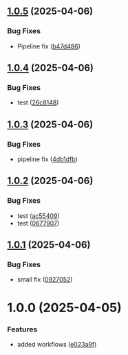 ## [1.0.5](https://github.com/LucEast/portfolio/compare/v1.0.4...v1.0.5) (2025-04-06)


### Bug Fixes

* Pipeline fix ([b47d486](https://github.com/LucEast/portfolio/commit/b47d486e8cc6e3c0e21eeca8ddbbd16d1fa403a6))

## [1.0.4](https://github.com/LucEast/portfolio/compare/v1.0.3...v1.0.4) (2025-04-06)


### Bug Fixes

* test ([26c8148](https://github.com/LucEast/portfolio/commit/26c81488ac4bd2b3b4772e9c3ae2dec299b0ddee))

## [1.0.3](https://github.com/LucEast/portfolio/compare/v1.0.2...v1.0.3) (2025-04-06)


### Bug Fixes

* pipeline fix ([4db1dfb](https://github.com/LucEast/portfolio/commit/4db1dfb0f27aff49dfc87a27a55cfadcf582f0f2))

## [1.0.2](https://github.com/LucEast/portfolio/compare/v1.0.1...v1.0.2) (2025-04-06)


### Bug Fixes

* test ([ac55409](https://github.com/LucEast/portfolio/commit/ac55409ae864aeef95ae22a3a4c1f8e8cbdb4f2a))
* test ([0677907](https://github.com/LucEast/portfolio/commit/0677907570944f5189737d7b8a686e594b586eb4))

## [1.0.1](https://github.com/LucEast/portfolio/compare/v1.0.0...v1.0.1) (2025-04-06)


### Bug Fixes

* small fix ([0927052](https://github.com/LucEast/portfolio/commit/09270524bcdb2c0ea90acad10874c9313405b198))

# 1.0.0 (2025-04-05)


### Features

* added workflows ([e023a9f](https://github.com/LucEast/portfolio/commit/e023a9f5e5b0d9392eaf10c155d79c3d479a2411))
